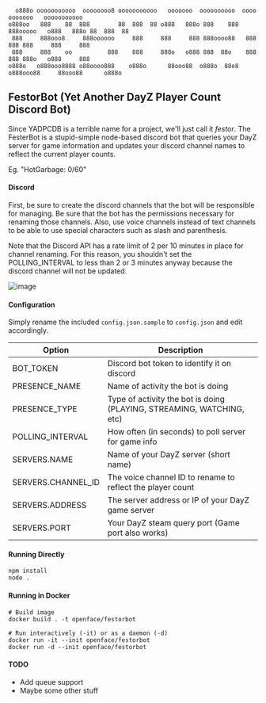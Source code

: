 
```
  o888o ooooooooooo  oooooooo8 ooooooooooo   ooooooo  oooooooooo  oooo          ooooooo   ooooooooooo 
o888oo   888    88  888        88  888  88 o888   888o 888    888  888ooooo   o888   888o 88  888  88 
 888     888ooo8     888oooooo     888     888     888 888oooo88   888    888 888     888     888     
 888     888    oo          888    888     888o   o888 888  88o    888    888 888o   o888     888     
o888o   o888ooo8888 o88oooo888    o888o      88ooo88  o888o  88o8 o888ooo88     88ooo88      o888o    
```

## FestorBot (Yet Another DayZ Player Count Discord Bot)

Since YADPCDB is a terrible name for a project, we'll just call it *festor*.   The FesterBot is a stupid-simple
node-based discord bot that queries your DayZ server for game information and updates your discord channel
names to reflect the current player counts.

Eg. "HotGarbage: 0/60"

#### Discord

First, be sure to create the discord channels that the bot will be responsible for managing.   Be sure that the bot
has the permissions necessary for renaming those channels.  Also, use voice channels instead of text channels to be
able to use special characters such as slash and parenthesis.  

Note that the Discord API has a rate limit of 2 per 10 minutes in place for channel renaming.  For this reason, you 
shouldn't set the POLLING_INTERVAL to less than 2 or 3 minutes anyway because the discord channel will not be updated.

![image](https://user-images.githubusercontent.com/7429/133143394-e4cd3bac-1f24-4d92-914f-5185a1c9cd31.png)

#### Configuration

Simply rename the included `config.json.sample` to `config.json` and edit accordingly.

| Option | Description |
| ------ | ----------- |
| BOT_TOKEN                 | Discord bot token to identify it on discord |
| PRESENCE_NAME             | Name of activity the bot is doing |
| PRESENCE_TYPE             | Type of activity the bot is doing (PLAYING, STREAMING, WATCHING, etc) |
| POLLING_INTERVAL          | How often (in seconds) to poll server for game info |
| SERVERS.NAME              | Name of your DayZ server (short name) |
| SERVERS.CHANNEL_ID        | The voice channel ID to rename to reflect the player count |
| SERVERS.ADDRESS           | The server address or IP of your DayZ game server |
| SERVERS.PORT              | Your DayZ steam query port (Game port also works) |

#### Running Directly

```
npm install
node .
```

#### Running in Docker

```
# Build image
docker build . -t openface/festorbot

# Run interactively (-it) or as a daemon (-d)
docker run -it --init openface/festorbot
docker run -d --init openface/festorbot
```

#### TODO

* Add queue support
* Maybe some other stuff
